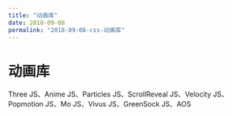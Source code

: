 ```yaml
---
title: "动画库"
date: 2018-09-08
permalink: "2018-09-08-css-动画库"
---
```





# 动画库

Three JS、Anime JS、Particles JS、ScrollReveal JS、Velocity JS、Popmotion JS、Mo JS、Vivus JS、GreenSock JS、AOS 
